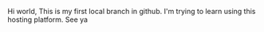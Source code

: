 Hi world,
  This is my first local branch in github. I'm trying to learn using this hosting platform. See ya
